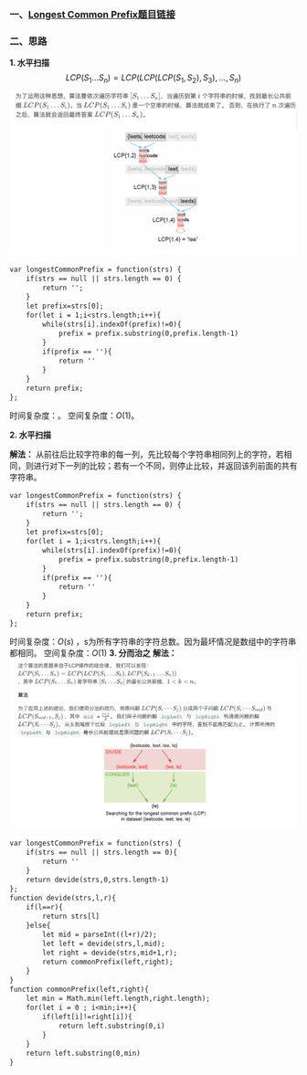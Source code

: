 ### 一、[Longest Common Prefix题目链接](https://leetcode-cn.com/problems/palindrome-number/)
### 二、思路
**1. 水平扫描**
$$LCP(S_1...S_n) = LCP(LCP(LCP(S_1,S_2),S_3),...,S_n)$$ 
![](./images/14.png)
```
var longestCommonPrefix = function(strs) {
    if(strs == null || strs.length == 0) {
        return '';
    }
    let prefix=strs[0];
    for(let i = 1;i<strs.length;i++){
        while(strs[i].indexOf(prefix)!=0){
            prefix = prefix.substring(0,prefix.length-1)
        }
        if(prefix == ''){
            return ''
        }
    }
    return prefix;
};
```
时间复杂度：。
空间复杂度：$O(1)$。

**2. 水平扫描**

**解法：**
从前往后比较字符串的每一列，先比较每个字符串相同列上的字符，若相同，则进行对下一列的比较；若有一个不同，则停止比较，并返回该列前面的共有字符串。

```
var longestCommonPrefix = function(strs) {
    if(strs == null || strs.length == 0) {
        return '';
    }
    let prefix=strs[0];
    for(let i = 1;i<strs.length;i++){
        while(strs[i].indexOf(prefix)!=0){
            prefix = prefix.substring(0,prefix.length-1)
        }
        if(prefix == ''){
            return ''
        }
    }
    return prefix;
};
```
时间复杂度：$O(s)$ ，s为所有字符串的字符总数。因为最坏情况是数组中的字符串都相同。
空间复杂度：$O(1)$
**3. 分而治之**
**解法：**
![](./images/14_1.png)
```
var longestCommonPrefix = function(strs) {
    if(strs == null || strs.length == 0){
        return ''
    }
    return devide(strs,0,strs.length-1)
};
function devide(strs,l,r){
    if(l==r){
        return strs[l]
    }else{
        let mid = parseInt((l+r)/2);
        let left = devide(strs,l,mid);
        let right = devide(strs,mid+1,r);
        return commonPrefix(left,right);
    }
}
function commonPrefix(left,right){
    let min = Math.min(left.length,right.length);
    for(let i = 0 ; i<min;i++){
        if(left[i]!=right[i]){
            return left.substring(0,i)
        }
    }
    return left.substring(0,min)
}
```
